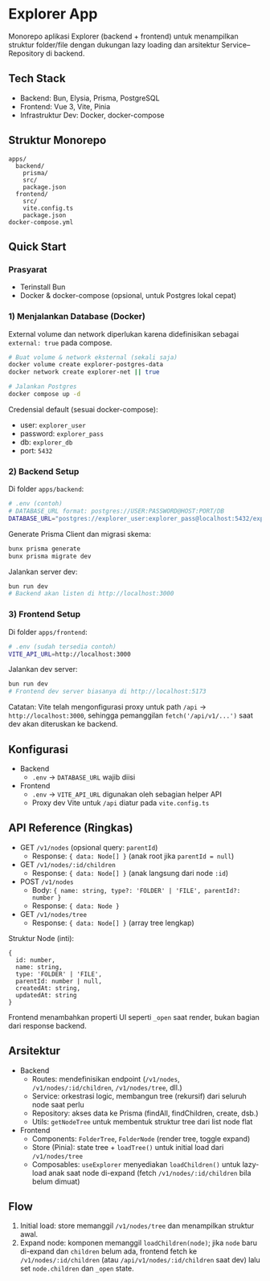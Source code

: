 # Explorer App

Monorepo aplikasi Explorer (backend + frontend) untuk menampilkan struktur folder/file dengan dukungan lazy loading dan arsitektur Service–Repository di backend.

## Tech Stack
- Backend: Bun, Elysia, Prisma, PostgreSQL
- Frontend: Vue 3, Vite, Pinia
- Infrastruktur Dev: Docker, docker-compose

## Struktur Monorepo
```
apps/
  backend/
    prisma/
    src/
    package.json
  frontend/
    src/
    vite.config.ts
    package.json
docker-compose.yml
```

## Quick Start
### Prasyarat
- Terinstall Bun
- Docker & docker-compose (opsional, untuk Postgres lokal cepat)

### 1) Menjalankan Database (Docker)
External volume dan network diperlukan karena didefinisikan sebagai `external: true` pada compose.

```bash
# Buat volume & network eksternal (sekali saja)
docker volume create explorer-postgres-data
docker network create explorer-net || true

# Jalankan Postgres
docker compose up -d
```

Credensial default (sesuai docker-compose):
- user: `explorer_user`
- password: `explorer_pass`
- db: `explorer_db`
- port: `5432`

### 2) Backend Setup
Di folder `apps/backend`:
```bash
# .env (contoh)
# DATABASE_URL format: postgres://USER:PASSWORD@HOST:PORT/DB
DATABASE_URL="postgres://explorer_user:explorer_pass@localhost:5432/explorer_db"
```

Generate Prisma Client dan migrasi skema:
```bash
bunx prisma generate
bunx prisma migrate dev
```

Jalankan server dev:
```bash
bun run dev
# Backend akan listen di http://localhost:3000
```

### 3) Frontend Setup
Di folder `apps/frontend`:
```bash
# .env (sudah tersedia contoh)
VITE_API_URL=http://localhost:3000
```
Jalankan dev server:
```bash
bun run dev
# Frontend dev server biasanya di http://localhost:5173
```

Catatan: Vite telah mengonfigurasi proxy untuk path `/api` → `http://localhost:3000`, sehingga pemanggilan `fetch('/api/v1/...')` saat dev akan diteruskan ke backend.

## Konfigurasi
- Backend
  - `.env` → `DATABASE_URL` wajib diisi
- Frontend
  - `.env` → `VITE_API_URL` digunakan oleh sebagian helper API
  - Proxy dev Vite untuk `/api` diatur pada `vite.config.ts`

## API Reference (Ringkas)
- GET `/v1/nodes` (opsional query: `parentId`)
  - Response: `{ data: Node[] }` (anak root jika `parentId = null`)
- GET `/v1/nodes/:id/children`
  - Response: `{ data: Node[] }` (anak langsung dari node `:id`)
- POST `/v1/nodes`
  - Body: `{ name: string, type?: 'FOLDER' | 'FILE', parentId?: number }`
  - Response: `{ data: Node }`
- GET `/v1/nodes/tree`
  - Response: `{ data: Node[] }` (array tree lengkap)

Struktur Node (inti):
```
{
  id: number,
  name: string,
  type: 'FOLDER' | 'FILE',
  parentId: number | null,
  createdAt: string,
  updatedAt: string
}
```
Frontend menambahkan properti UI seperti `_open` saat render, bukan bagian dari response backend.

## Arsitektur
- Backend
  - Routes: mendefinisikan endpoint (`/v1/nodes`, `/v1/nodes/:id/children`, `/v1/nodes/tree`, dll.)
  - Service: orkestrasi logic, membangun tree (rekursif) dari seluruh node saat perlu
  - Repository: akses data ke Prisma (findAll, findChildren, create, dsb.)
  - Utils: `getNodeTree` untuk membentuk struktur tree dari list node flat
- Frontend
  - Components: `FolderTree`, `FolderNode` (render tree, toggle expand)
  - Store (Pinia): state tree + `loadTree()` untuk initial load dari `/v1/nodes/tree`
  - Composables: `useExplorer` menyediakan `loadChildren()` untuk lazy-load anak saat node di-expand (fetch `/v1/nodes/:id/children` bila belum dimuat)

## Flow
1. Initial load: store memanggil `/v1/nodes/tree` dan menampilkan struktur awal.
2. Expand node: komponen memanggil `loadChildren(node)`; jika `node` baru di-expand dan `children` belum ada, frontend fetch ke `/v1/nodes/:id/children` (atau `/api/v1/nodes/:id/children` saat dev) lalu set `node.children` dan `_open` state.